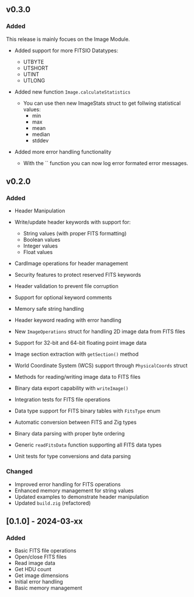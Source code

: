 ## v0.3.0 
### Added
This release is mainly focues on the Image Module.
- Added support for more FITSIO Datatypes:
  - UTBYTE
  - UTSHORT
  - UTINT
  - UTLONG

- Added new function `Image.calculateStatistics`
  - You can use then new ImageStats struct to get follwing statistical values:
    - min
    - max
    - mean
    - median
    - stddev
- Added more error handling functionality
  - With the `` function you can now log error formated error messages.

## v0.2.0 
### Added
- Header Manipulation
 - Write/update header keywords with support for:
   - String values (with proper FITS formatting)
   - Boolean values
   - Integer values
   - Float values
 - CardImage operations for header management
 - Security features to protect reserved FITS keywords
 - Header validation to prevent file corruption
 - Support for optional keyword comments
 - Memory safe string handling
 - Header keyword reading with error handling

- New `ImageOperations` struct for handling 2D image data from FITS files
- Support for 32-bit and 64-bit floating point image data
- Image section extraction with `getSection()` method
- World Coordinate System (WCS) support through `PhysicalCoords` struct
- Methods for reading/writing image data to FITS files
- Binary data export capability with `writeImage()`
- Integration tests for FITS file operations

- Data type support for FITS binary tables with `FitsType` enum
- Automatic conversion between FITS and Zig types
- Binary data parsing with proper byte ordering
- Generic `readFitsData` function supporting all FITS data types
- Unit tests for type conversions and data parsing

### Changed
- Improved error handling for FITS operations
- Enhanced memory management for string values
- Updated examples to demonstrate header manipulation
- Updated `build.zig` (refactored)

## [0.1.0] - 2024-03-xx
### Added
- Basic FITS file operations
 - Open/close FITS files
 - Read image data
 - Get HDU count
 - Get image dimensions
- Initial error handling
- Basic memory management